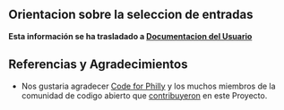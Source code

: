 ## Orientacion sobre la seleccion de entradas

**Esta información se ha trasladado a [Documentacion del Usuario](https://code-for-philly.gitbook.io/chime/what-is-chime/parameters#guidance-on-selecting-inputs)**

## Referencias y Agradecimientos


* Nos gustaria agradecer [Code for Philly](https://codeforphilly.org/) y los muchos miembros de la comunidad de codigo abierto que [contribuyeron](https://github.com/CodeForPhilly/chime/graphs/contributors) en este Proyecto.

